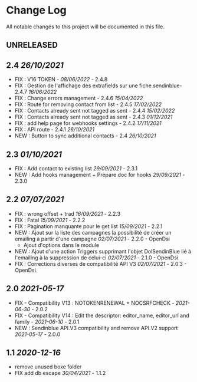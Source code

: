 # Change Log
All notable changes to this project will be documented in this file.

## UNRELEASED

## 2.4 *26/10/2021*
- FIX : V16 TOKEN - *08/06/2022* - 2.4.8
- FIX : Gestion de l'affichage des extrafields sur une fiche sendinblue- 2.4.7 *16/06/2022*
- FIX : Change errors management - 2.4.6 *15/04/2022*
- FIX : Route for removing contact from list - 2.4.5 *17/02/2022*
- FIX : Contacts already sent not tagged as sent - 2.4.4 *15/02/2022*
- FIX : Contacts already sent not tagged as sent - 2.4.3 *01/12/2021*
- FIX : add help page for webhooks settings - 2.4.2 *17/11/2021* 
- FIX : API route - 2.4.1 *26/10/2021*
- NEW : Button to sync additional contacts  - 2.4 *26/10/2021*

## 2.3 *01/10/2021*

- FIX : Add contact to existing list *29/09/2021* - 2.3.1
- NEW : Add hooks management + Prepare doc for hooks *29/09/2021* - 2.3.0

## 2.2 *07/07/2021*

- FIX : wrong offset + trad *16/09/2021* - 2.2.3
- FIX : Fatal *15/09/2021* - 2.2.2
- FIX : Pagination manquante pour le get list *15/09/2021* - 2.2.1
- NEW : Ajout sur la liste des campagnes la possibilité de créer un emailing à partir d'une campagne *02/07/2021* - 2.2.0 - OpenDsi  
  + Ajout d'options dans le module
- NEW : Ajout d'une action Triggers supprimant l'objet DolSendinBlue lié à l'emailing à la suppression de celui-ci *02/07/2021* - 2.1.0 - OpenDsi  
- FIX : Corrections diverses de compatibilité API V3 *02/07/2021* - 2.0.3 - OpenDsi  

## 2.0 *2021-05-17*

- FIX - Compatibility V13 : NOTOKENRENEWAL + NOCSRFCHECK - *2021-06-30* - 2.0.2
- FIX - Compatibility V14 : Edit the descriptor: editor_name, editor_url and family - *2021-06-10* - 2.0.1
- NEW : Sendinblue API.V3 compatibility and remove API.V2 support *2021-05-17* - 2.0.0

## 1.1 *2020-12-16*

- remove unused boxe folder  
- FIX add db escape *30/04/2021* - 1.1.2
